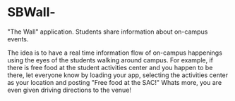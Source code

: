 SBWall-
=======

"The Wall" application. Students share information about on-campus events.

The idea is to have a real time information flow of on-campus happenings using the eyes of the students walking
around campus. For example, if there is free food at the student activities center and you happen to be there, let
everyone know by loading your app, selecting the activities center as your location and posting "Free food at the SAC!"
Whats more, you are even given driving directions to the venue!